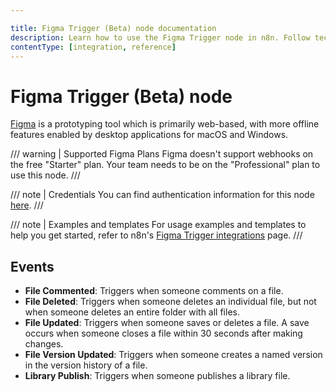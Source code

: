 ```yaml
---

title: Figma Trigger (Beta) node documentation
description: Learn how to use the Figma Trigger node in n8n. Follow technical documentation to integrate Figma Trigger node into your workflows.
contentType: [integration, reference]
---
```


# Figma Trigger (Beta) node

[Figma](https://www.figma.com/) is a prototyping tool which is primarily web-based, with more offline features enabled by desktop applications for macOS and Windows.

/// warning | Supported Figma Plans
Figma doesn't support webhooks on the free "Starter" plan. Your team needs to be on the "Professional" plan to use this node.
///

/// note | Credentials
You can find authentication information for this node [here](/integrations/builtin/credentials/figma.md).
///

///  note  | Examples and templates
For usage examples and templates to help you get started, refer to n8n's [Figma Trigger integrations](https://n8n.io/integrations/figma-trigger-beta/) page.
///

## Events

- **File Commented**: Triggers when someone comments on a file.
- **File Deleted**: Triggers when someone deletes an individual file, but not when someone deletes an entire folder with all files.
- **File Updated**: Triggers when someone saves or deletes a file. A save occurs when someone closes a file within 30 seconds after making changes.
- **File Version Updated**: Triggers when someone creates a named version in the version history of a file.
- **Library Publish**: Triggers when someone publishes a library file.

